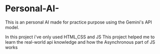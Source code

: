 # Personal-AI-
This is an personal AI made for practice purpose using the Gemini's API model.

In this project i've only used HTML,CSS and JS
This project helped me to learn the real-world api knowledge and how the Asynchronous part of JS works
